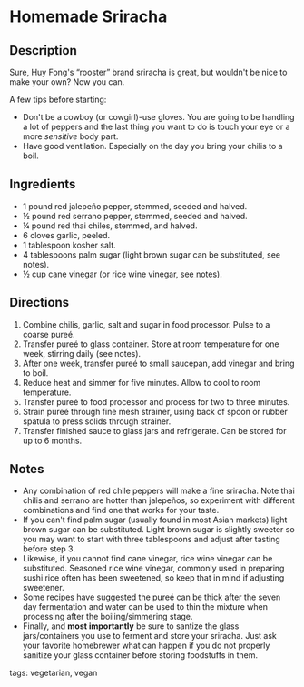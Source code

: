 # Homemade Sriracha

## Description

Sure, Huy Fong's “rooster” brand sriracha is great, but wouldn't be nice to make your own? Now you can.

A few tips before starting:

* Don't be a cowboy (or cowgirl)-use gloves. You are going to be handling a lot of peppers and the last thing you want to do is touch your eye or a more _sensitive_ body part.
* Have good ventilation. Especially on the day you bring your chilis to a boil.

## Ingredients

* 1 pound red jalepeño pepper, stemmed, seeded and halved.
* ½ pound red serrano  pepper, stemmed, seeded and halved.
* ¼ pound red thai chiles, stemmed, and halved.
* 6 cloves garlic, peeled.
* 1 tablespoon kosher salt.
* 4 tablespoons palm sugar (light brown sugar can be substituted, see notes).
* ½ cup cane vinegar (or rice wine vinegar, [see notes](https://github.com/sinker/tacofancy/blob/master/seasonings/homemade_sriracha.md#notes)).

## Directions

1. Combine chilis, garlic, salt and sugar in food processor. Pulse to a coarse pureé.
2. Transfer pureé to glass container. Store at room temperature for one week, stirring daily (see notes).
3. After one week, transfer pureé to small saucepan, add vinegar and bring to boil.
4. Reduce heat and simmer for five minutes. Allow to cool to room temperature.
5. Transfer pureé to food processor and process for two to three minutes.
6. Strain pureé through fine mesh strainer, using back of spoon or rubber spatula to press solids through strainer.
7. Transfer finished sauce to glass jars and refrigerate. Can be stored for up to 6 months.

## Notes

* Any combination of red chile peppers will make a fine sriracha. Note thai chilis and serrano are hotter than jalepeños, so experiment with different combinations and find one that works for your taste.
* If you can't find palm sugar (usually found in most Asian markets) light brown sugar can be substituted. Light brown sugar is slightly sweeter so you may want to start with three tablespoons and adjust after tasting before step 3.
* Likewise, if you cannot find cane vinegar, rice wine vinegar can be substituted. Seasoned rice wine vinegar, commonly used in preparing sushi rice often has been sweetened, so keep that in mind if adjusting sweetener.
* Some recipes have suggested the pureé can be thick after the seven day fermentation and water can be used to thin the mixture when processing after the boiling/simmering stage.
* Finally, and **most importantly** be sure to santize the glass jars/containers you use to ferment and store your sriracha. Just ask your favorite homebrewer what can happen if you do not properly sanitize your glass container before storing foodstuffs in them.

tags: vegetarian, vegan
